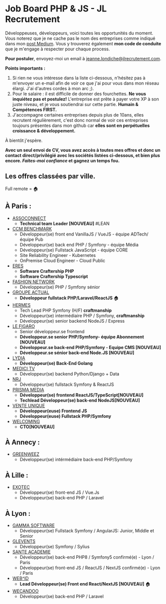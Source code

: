 # Job Board PHP & JS - JL Recrutement

Développeuses, développeurs, voici toutes les opportunités du moment. Vous noterez que je ne cache pas le nom des entreprises comme indiqué dans mon <a href="https://medium.com/@jlondiche/jarr%C3%AAte-le-recrutement-propri%C3%A9taire-je-d%C3%A9marre-l-open-source-6e33463aec9">post Medium</a>. Vous y trouverez également **mon code de conduite** que je m'engage à respecter pour chaque process.

**Pour postuler**, envoyez-moi un email à <a href="mailto:jeanne.londiche@jlrecrutement.com">jeanne.londiche@jlrecrutement.com</a>.

**Points importants :** 
1. Si rien ne vous intéresse dans la liste ci-dessous, n'hésitez pas à m'envoyer un e-mail afin de voir ce que j'ai pour vous dans mon réseau élargi. J'ai d'autres cordes à mon arc ;).
2. Pour le salaire : il est difficile de donner des fourchettes. **Ne vous inquiétez pas et postulez!** L'entreprise est prête à payer votre XP à son juste niveau, et je vous soutiendrai sur cette partie. **Humain & Compétences FIRST.**
3. J'accompagne certaines entreprises depuis plus de 10ans, elles recrutent régulièrement, c'est donc normal de voir ces entreprises toujours présentes dans mon github car **elles sont en perpétuelles croissance & développement.**

À bientôt j'espère.

**Avec un seul envoi de CV, vous avez accès à toutes mes offres et donc un contact direct/privilégié avec les sociétés listées ci-dessous, et bien plus encore. _Faites-moi confiance_ et gagnez un temps fou.**


## Les offres classées par ville.
Full remote = 🏠

## À Paris : 

- [ASSOCONNECT](ASSOCONNECT.md)
	- **Technical team Leader [NOUVEAU]** #LEAN
- [CCM BENCHMARK](CCM_BENCHMARK.md)
	- Développeur(se) front end VanillaJS / VueJS - équipe ADTech/équipe Pub
	- Développeur(se) back end PHP / Symfony - équipe Média 
	- Développeur(se) Fullstack JavaScript - équipe CORE
	- Site Reliability Engineer - Kubernetes
	- OnPremise Cloud Engineer - Cloud Public
- [ERES](ERES.md) 
	- **Software Craftership PHP**
	- **Software Craftership Typescript**
- [FASHION NETWORK](FASHION_NETWORK.md)
	- Développeur(se) PHP / Symfony sénior 
- [GROUPE ACTUAL](GROUPE_ACTUAL.md) 
	- **Développeur fullstack PHP/Laravel/ReactJS** 🏠
- [HERMES](HERMES.md) 
	- Tech Lead PHP Symfony (H/F) **craftmanship**
	- Développeur(se) intermédiaire PHP / Symfony, **craftmanship**
	- Développeur(se) senior backend NodeJS / Express
- [LE FIGARO](LE_FIGARO.md)
	- Senior développeur.se frontend
	- **Développeur.se senior PHP/Symfony- équipe Abonnement [NOUVEAU]**
	- **Développeur.se back-end PHP/Symfony - Equipe CMS [NOUVEAU]**
	- **Développeur.se sénior back-end Node.JS [NOUVEAU]**
- [LYDIA](LYDIA.md) 
	- **Développeur(se) Back-End Golang**
- [MEDICI TV](MEDICI.md)
	- Développeur(se) backend Python/Django + Data
- [NRJ](NRJ.md) 
	- Développeur(se) fullstack Symfony & ReactJS
- [PRISMA MEDIA](PRISMA_MEDIA.md) 
	- **Développeur(se) frontend ReactJS/TypeScript[NOUVEAU]**
	- **Techlead Développeur(se) back-end NodeJS[NOUVEAU]**
- [VENTE UNIQUE](VENTE_UNIQUE.md) 
	- **Développeur(euse) Frontend JS**
	- **Développeur(euse) Fullstack PHP/Symfony**
- [WELCOMING](WELCOMING.md)
	- **CTO[NOUVEAU]**
	

## À Annecy :

- [GREENWEEZ](GREENWEEZ.md)
	- Développeur(se) intérmédiaire back-end PHP/Symfony


## À Lille :

- [EXOTEC](EXOTEC.md) 
	- Développeur(se) front-end JS / Vue.Js
	- Développeur(se) back-end PHP / Laravel


## À Lyon : 

- [GAMMA SOFTWARE](GAMMA_SOFTWARE.md)
	- Développeur(se) Fullstack Symfony / AngularJS: Junior, Middle et Senior
- [GLEVENTS](GL_EVENTS.md)
	- Développeur(se) Symfony / Sylius
- [SANTE ACADEMIE](SANTE_ACADEMIE.md) 
	- Développeur(se) back-end PHP8 / Symfony5 confirmé(e) - Lyon / Paris
	- Développeur(se) front-end JS / ReactJS / NextJS confirmé(e) - Lyon / Paris
- [WEB^ID](WEB_ID.md) 
	- **Lead Développeur(se) Front end React/NextJS [NOUVEAU]** 🏠
- [WECANDOO](WECANDOO.md) 
	- Développeur(se) back-end PHP / Laravel
